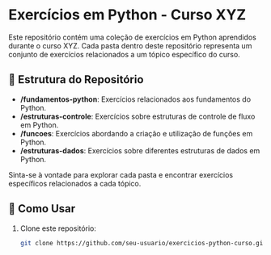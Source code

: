 # Exercícios em Python - Curso XYZ

Este repositório contém uma coleção de exercícios em Python aprendidos durante o curso XYZ. Cada pasta dentro deste repositório representa um conjunto de exercícios relacionados a um tópico específico do curso.

## 📁 Estrutura do Repositório

- **/fundamentos-python**: Exercícios relacionados aos fundamentos do Python.
- **/estruturas-controle**: Exercícios sobre estruturas de controle de fluxo em Python.
- **/funcoes**: Exercícios abordando a criação e utilização de funções em Python.
- **/estruturas-dados**: Exercícios sobre diferentes estruturas de dados em Python.

Sinta-se à vontade para explorar cada pasta e encontrar exercícios específicos relacionados a cada tópico.

## 🚀 Como Usar

1. Clone este repositório:

   ```bash
   git clone https://github.com/seu-usuario/exercicios-python-curso.git
